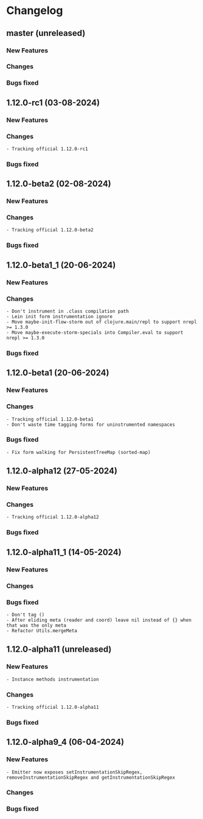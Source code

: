 # Changelog

## master (unreleased)

### New Features
    
### Changes
                    
### Bugs fixed 

## 1.12.0-rc1 (03-08-2024)

### New Features
    
### Changes

    - Tracking official 1.12.0-rc1
                    
### Bugs fixed 

## 1.12.0-beta2 (02-08-2024)

### New Features
    
### Changes

    - Tracking official 1.12.0-beta2
                    
### Bugs fixed 

## 1.12.0-beta1_1 (20-06-2024)

### New Features
    
### Changes

    - Don't instrument in .class compilation path 
    - Lein init form instrumentation ignore
    - Move maybe-init-flow-storm out of clojure.main/repl to support nrepl >= 1.3.0
    - Move maybe-execute-storm-specials into Compiler.eval to support nrepl >= 1.3.0
    
### Bugs fixed 

## 1.12.0-beta1 (20-06-2024)

### New Features
    
### Changes 

    - Tracking official 1.12.0-beta1
    - Don't waste time tagging forms for uninstrumented namespaces
    
### Bugs fixed 

    - Fix form walking for PersistentTreeMap (sorted-map)

## 1.12.0-alpha12 (27-05-2024)

### New Features
    
### Changes 

    - Tracking official 1.12.0-alpha12
    
### Bugs fixed 

## 1.12.0-alpha11_1 (14-05-2024)

### New Features
    
### Changes 
    
### Bugs fixed

    - Don't tag ()
    - After eliding meta (reader and coord) leave nil instead of {} when that was the only meta
    - Refactor Utils.mergeMeta
    
## 1.12.0-alpha11 (unreleased)
	
### New Features
    
    - Instance methods instrumentation
    
### Changes 
    
    - Tracking official 1.12.0-alpha11
    
### Bugs fixed

## 1.12.0-alpha9_4 (06-04-2024)
	
### New Features

    - Emitter now exposes setInstrumentationSkipRegex, removeInstrumentationSkipRegex and getInstrumentationSkipRegex
    
### Changes 
    
### Bugs fixed
